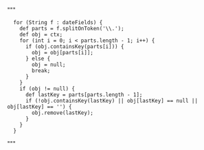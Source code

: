 """




      for (String f : dateFields) {
        def parts = f.splitOnToken('\\.');
        def obj = ctx;
        for (int i = 0; i < parts.length - 1; i++) {
          if (obj.containsKey(parts[i])) {
            obj = obj[parts[i]];
          } else {
            obj = null;
            break;
          }
        }
        if (obj != null) {
          def lastKey = parts[parts.length - 1];
          if (!obj.containsKey(lastKey) || obj[lastKey] == null || obj[lastKey] == '') {
            obj.remove(lastKey);
          }
        }
      }
      

"""
